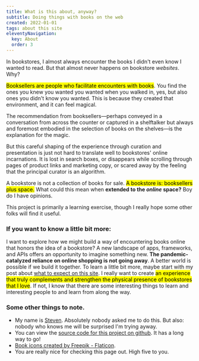 ```yaml
---
title: What is this about, anyway?
subtitle: Doing things with books on the web
created: 2022-01-01
tags: about this site
eleventyNavigation:
  key: About
  order: 3
---
```


In bookstores, I almost always encounter the books I didn't even know I wanted to read. But that almost never happens on bookstore *websites*. Why?

<mark class="bg-amber-100">Booksellers are people who facilitate encounters with books</mark>. You find the ones you knew you wanted you wanted when you walked in, yes, but also ones you didn't know you wanted. This is because they created that environment, and it can feel magical. 

The recommendation from booksellers—perhaps conveyed in a conversation from across the counter or captured in a shelftalker but always and foremost embodied in the selection of books on the shelves—is the explanation for the magic.

But this careful shaping of the experience through curation and presentation is just not hard to translate well to bookstores' online incarnations. It is lost in search boxes, or disappears while scrolling through pages of product links and marketing copy, or scared away by the feeling that the principal curator is an algorithm. 

A bookstore is not a collection of books for sale. <mark class="bg-amber-100">A bookstore is: booksellers plus space.</mark> What could this mean when **extended to the _online_ space?** Boy do I have opinions.

This project is primarily a learning exercise, though I really hope some other folks will find it useful.

### If you want to know a little bit more:

I want to explore how we might build a way of encountering books online that honors the idea of a bookstore? A new landscape of apps, frameworks, and APIs offers an opportunity to imagine something new. **The pandemic-catalyzed reliance on online shopping is not going away**. A better world is possible if we build it together. To learn a little bit more, maybe start with my post about [what to expect on this site](http://localhost:8080/what-to-expect/). I really want to create <mark class="bg-amber-100">an experience that truly complements and strengthen the physical presence of bookstores that I love</mark>. If not, I know that there are some interesting things to learn and interesting people to and learn from along the way.

### Some other things to note.
- My name is [Steven](https://stevenpate.com/). Absolutely nobody asked me to do this.  But also: nobody who knows me will be surprised I'm trying ayway.
- You can view the <a href="https://github.com/StevenPate/landforms/">source code for this project on github</a>. It has a long way to go! 
- <a href="https://www.flaticon.com/free-icons/book" title="book icons">Book icons created by Freepik - Flaticon</a>.
- You are really nice for checking this page out. High five to you.